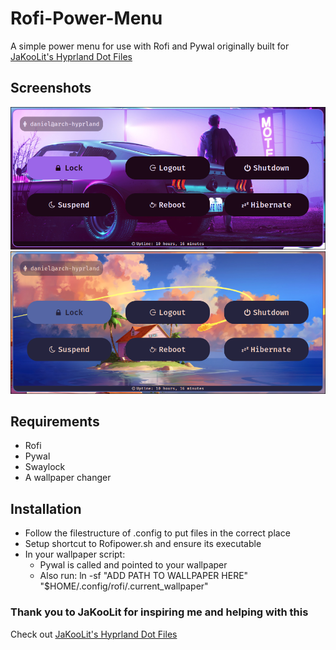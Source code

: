# Rofi-Power-Menu
A simple power menu for use with Rofi and Pywal originally built for [JaKooLit's Hyprland Dot Files](https://github.com/JaKooLit/Hyprland-Dots/)

## Screenshots
![Screenshot](https://raw.githubusercontent.com/darkeddie/Rofi-Power-Menu/master/screenshots/RofiPower.png)
![Screenshot](https://raw.githubusercontent.com/darkeddie/Rofi-Power-Menu/master/screenshots/RofiPower2.png)

## Requirements
- Rofi
- Pywal
- Swaylock
- A wallpaper changer

## Installation
- Follow the filestructure of .config to put files in the correct place
- Setup shortcut to Rofipower.sh and ensure its executable
- In your wallpaper script:
    - Pywal is called and pointed to your wallpaper
    - Also run: ln -sf "ADD PATH TO WALLPAPER HERE" "$HOME/.config/rofi/.current_wallpaper"

### Thank you to JaKooLit for inspiring me and helping with this
Check out [JaKooLit's Hyprland Dot Files](https://github.com/JaKooLit/Hyprland-Dots/)